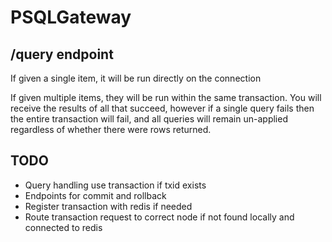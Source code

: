 # PSQLGateway

## /query endpoint

If given a single item, it will be run directly on the connection

If given multiple items, they will be run within the same transaction. You will receive the results of all that succeed,
however if a single query fails then the entire transaction will fail, and all queries will remain un-applied regardless
of whether there were rows returned.

## TODO

- Query handling use transaction if txid exists
- Endpoints for commit and rollback
- Register transaction with redis if needed
- Route transaction request to correct node if not found locally and connected to redis